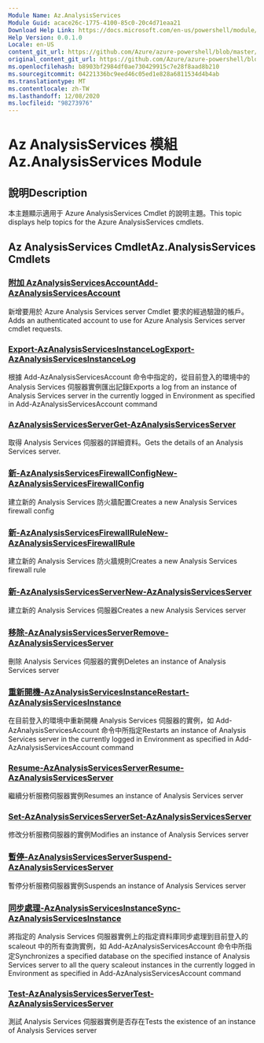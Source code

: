 ```yaml
---
Module Name: Az.AnalysisServices
Module Guid: acace26c-1775-4100-85c0-20c4d71eaa21
Download Help Link: https://docs.microsoft.com/en-us/powershell/module/az.analysisservices
Help Version: 0.0.1.0
Locale: en-US
content_git_url: https://github.com/Azure/azure-powershell/blob/master/src/AnalysisServices/AnalysisServices/help/Az.AnalysisServices.md
original_content_git_url: https://github.com/Azure/azure-powershell/blob/master/src/AnalysisServices/AnalysisServices/help/Az.AnalysisServices.md
ms.openlocfilehash: b8903bf2984df0ae730429915c7e28f8aad8b210
ms.sourcegitcommit: 04221336bc9eed46c05ed1e828a6811534d4b4ab
ms.translationtype: MT
ms.contentlocale: zh-TW
ms.lasthandoff: 12/08/2020
ms.locfileid: "98273976"
---
```

# <span data-ttu-id="ec9f0-101">Az AnalysisServices 模組</span><span class="sxs-lookup"><span data-stu-id="ec9f0-101">Az.AnalysisServices Module</span></span>
## <span data-ttu-id="ec9f0-102">說明</span><span class="sxs-lookup"><span data-stu-id="ec9f0-102">Description</span></span>
<span data-ttu-id="ec9f0-103">本主題顯示適用于 Azure AnalysisServices Cmdlet 的說明主題。</span><span class="sxs-lookup"><span data-stu-id="ec9f0-103">This topic displays help topics for the Azure AnalysisServices cmdlets.</span></span>

## <span data-ttu-id="ec9f0-104">Az AnalysisServices Cmdlet</span><span class="sxs-lookup"><span data-stu-id="ec9f0-104">Az.AnalysisServices Cmdlets</span></span>
### [<span data-ttu-id="ec9f0-105">附加 AzAnalysisServicesAccount</span><span class="sxs-lookup"><span data-stu-id="ec9f0-105">Add-AzAnalysisServicesAccount</span></span>](Add-AzAnalysisServicesAccount.md)
<span data-ttu-id="ec9f0-106">新增要用於 Azure Analysis Services server Cmdlet 要求的經過驗證的帳戶。</span><span class="sxs-lookup"><span data-stu-id="ec9f0-106">Adds an authenticated account to use for Azure Analysis Services server cmdlet requests.</span></span>

### [<span data-ttu-id="ec9f0-107">Export-AzAnalysisServicesInstanceLog</span><span class="sxs-lookup"><span data-stu-id="ec9f0-107">Export-AzAnalysisServicesInstanceLog</span></span>](Export-AzAnalysisServicesInstanceLog.md)
<span data-ttu-id="ec9f0-108">根據 Add-AzAnalysisServicesAccount 命令中指定的，從目前登入的環境中的 Analysis Services 伺服器實例匯出記錄</span><span class="sxs-lookup"><span data-stu-id="ec9f0-108">Exports a log from an instance of Analysis Services server in the currently logged in Environment as specified in Add-AzAnalysisServicesAccount command</span></span>

### [<span data-ttu-id="ec9f0-109">AzAnalysisServicesServer</span><span class="sxs-lookup"><span data-stu-id="ec9f0-109">Get-AzAnalysisServicesServer</span></span>](Get-AzAnalysisServicesServer.md)
<span data-ttu-id="ec9f0-110">取得 Analysis Services 伺服器的詳細資料。</span><span class="sxs-lookup"><span data-stu-id="ec9f0-110">Gets the details of an Analysis Services server.</span></span>

### [<span data-ttu-id="ec9f0-111">新-AzAnalysisServicesFirewallConfig</span><span class="sxs-lookup"><span data-stu-id="ec9f0-111">New-AzAnalysisServicesFirewallConfig</span></span>](New-AzAnalysisServicesFirewallConfig.md)
<span data-ttu-id="ec9f0-112">建立新的 Analysis Services 防火牆配置</span><span class="sxs-lookup"><span data-stu-id="ec9f0-112">Creates a new Analysis Services firewall config</span></span> 

### [<span data-ttu-id="ec9f0-113">新-AzAnalysisServicesFirewallRule</span><span class="sxs-lookup"><span data-stu-id="ec9f0-113">New-AzAnalysisServicesFirewallRule</span></span>](New-AzAnalysisServicesFirewallRule.md)
<span data-ttu-id="ec9f0-114">建立新的 Analysis Services 防火牆規則</span><span class="sxs-lookup"><span data-stu-id="ec9f0-114">Creates a new Analysis Services firewall rule</span></span>

### [<span data-ttu-id="ec9f0-115">新-AzAnalysisServicesServer</span><span class="sxs-lookup"><span data-stu-id="ec9f0-115">New-AzAnalysisServicesServer</span></span>](New-AzAnalysisServicesServer.md)
<span data-ttu-id="ec9f0-116">建立新的 Analysis Services 伺服器</span><span class="sxs-lookup"><span data-stu-id="ec9f0-116">Creates a new Analysis Services server</span></span>

### [<span data-ttu-id="ec9f0-117">移除-AzAnalysisServicesServer</span><span class="sxs-lookup"><span data-stu-id="ec9f0-117">Remove-AzAnalysisServicesServer</span></span>](Remove-AzAnalysisServicesServer.md)
<span data-ttu-id="ec9f0-118">刪除 Analysis Services 伺服器的實例</span><span class="sxs-lookup"><span data-stu-id="ec9f0-118">Deletes an instance of Analysis Services server</span></span>

### [<span data-ttu-id="ec9f0-119">重新開機-AzAnalysisServicesInstance</span><span class="sxs-lookup"><span data-stu-id="ec9f0-119">Restart-AzAnalysisServicesInstance</span></span>](Restart-AzAnalysisServicesInstance.md)
<span data-ttu-id="ec9f0-120">在目前登入的環境中重新開機 Analysis Services 伺服器的實例，如 Add-AzAnalysisServicesAccount 命令中所指定</span><span class="sxs-lookup"><span data-stu-id="ec9f0-120">Restarts an instance of Analysis Services server in the currently logged in Environment as specified in Add-AzAnalysisServicesAccount command</span></span>

### [<span data-ttu-id="ec9f0-121">Resume-AzAnalysisServicesServer</span><span class="sxs-lookup"><span data-stu-id="ec9f0-121">Resume-AzAnalysisServicesServer</span></span>](Resume-AzAnalysisServicesServer.md)
<span data-ttu-id="ec9f0-122">繼續分析服務伺服器實例</span><span class="sxs-lookup"><span data-stu-id="ec9f0-122">Resumes an instance of Analysis Services server</span></span>

### [<span data-ttu-id="ec9f0-123">Set-AzAnalysisServicesServer</span><span class="sxs-lookup"><span data-stu-id="ec9f0-123">Set-AzAnalysisServicesServer</span></span>](Set-AzAnalysisServicesServer.md)
<span data-ttu-id="ec9f0-124">修改分析服務伺服器的實例</span><span class="sxs-lookup"><span data-stu-id="ec9f0-124">Modifies  an instance of Analysis Services server</span></span>

### [<span data-ttu-id="ec9f0-125">暫停-AzAnalysisServicesServer</span><span class="sxs-lookup"><span data-stu-id="ec9f0-125">Suspend-AzAnalysisServicesServer</span></span>](Suspend-AzAnalysisServicesServer.md)
<span data-ttu-id="ec9f0-126">暫停分析服務伺服器實例</span><span class="sxs-lookup"><span data-stu-id="ec9f0-126">Suspends an instance of Analysis Services server</span></span>

### [<span data-ttu-id="ec9f0-127">同步處理-AzAnalysisServicesInstance</span><span class="sxs-lookup"><span data-stu-id="ec9f0-127">Sync-AzAnalysisServicesInstance</span></span>](Sync-AzAnalysisServicesInstance.md)
<span data-ttu-id="ec9f0-128">將指定的 Analysis Services 伺服器實例上的指定資料庫同步處理到目前登入的 scaleout 中的所有查詢實例，如 Add-AzAnalysisServicesAccount 命令中所指定</span><span class="sxs-lookup"><span data-stu-id="ec9f0-128">Synchronizes a specified database on the specified instance of Analysis Services server to all the query scaleout instances in the currently logged in Environment as specified in Add-AzAnalysisServicesAccount command</span></span>

### [<span data-ttu-id="ec9f0-129">Test-AzAnalysisServicesServer</span><span class="sxs-lookup"><span data-stu-id="ec9f0-129">Test-AzAnalysisServicesServer</span></span>](Test-AzAnalysisServicesServer.md)
<span data-ttu-id="ec9f0-130">測試 Analysis Services 伺服器實例是否存在</span><span class="sxs-lookup"><span data-stu-id="ec9f0-130">Tests the existence of an instance of Analysis Services server</span></span>

